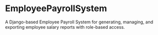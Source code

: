 # EmployeePayrollSystem
A Django-based Employee Payroll System for generating, managing, and exporting employee salary reports with role-based access.
